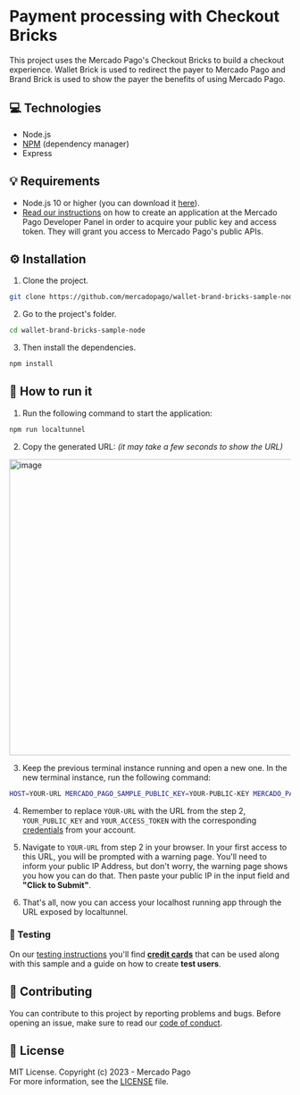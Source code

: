 # Payment processing with Checkout Bricks

This project uses the Mercado Pago's Checkout Bricks to build a checkout experience.
Wallet Brick is used to redirect the payer to Mercado Pago and Brand Brick is used to show the payer the benefits of using Mercado Pago.

## :computer: Technologies

- Node.js
- [NPM](https://www.npmjs.com) (dependency manager)
- Express

## 💡 Requirements

- Node.js 10 or higher (you can download it [here](https://nodejs.org/)).
- [Read our instructions](https://www.mercadopago.com/developers/en/docs/getting-started) on how to create an application at the Mercado Pago Developer Panel in order to acquire your public key and access token. They will grant you access to Mercado Pago's public APIs.

## :gear: Installation

1. Clone the project.

```bash
git clone https://github.com/mercadopago/wallet-brand-bricks-sample-node.git
```

2. Go to the project's folder.

```bash
cd wallet-brand-bricks-sample-node
```

3. Then install the dependencies.

```bash
npm install
```

## 🌟 How to run it

1. Run the following command to start the application:

```bash
npm run localtunnel
``` 

2. Copy the generated URL: _(it may take a few seconds to show the URL)_

<img width="531" alt="image" src="https://github.com/meliguicarvalho/wallet-brand-bricks-sample/assets/95773606/15f07281-5ca8-4a92-a651-b52c188bf8d6">

3. Keep the previous terminal instance running and open a new one. In the new terminal instance, run the following command:

```bash
HOST=YOUR-URL MERCADO_PAGO_SAMPLE_PUBLIC_KEY=YOUR-PUBLIC-KEY MERCADO_PAGO_SAMPLE_ACCESS_TOKEN=YOUR-ACCESS-TOKEN npm start
``` 

4. Remember to replace `YOUR-URL` with the URL from the step 2, `YOUR_PUBLIC_KEY` and `YOUR_ACCESS_TOKEN` with the corresponding [credentials](https://www.mercadopago.com/developers/panel) from your account.

5. Navigate to `YOUR-URL` from step 2 in your browser. In your first access to this URL, you will be prompted with a warning page. You'll need to inform your public IP Address, but don't worry, the warning page shows you how you can do that. Then paste your public IP in the input field and  **"Click to Submit"**.

6. That's all, now you can access your localhost running app through the URL exposed by localtunnel.

### :test_tube: Testing

On our [testing instructions](https://www.mercadopago.com/developers/en/docs/checkout-bricks/integration/integration-test) you'll find **[credit cards](https://www.mercadopago.com/developers/en/docs/checkout-bricks/additional-content/test-cards)** that can be used along with this sample and a guide on how to create **test users**.

## :handshake: Contributing

You can contribute to this project by reporting problems and bugs. Before opening an issue, make sure to read our [code of conduct](CODE_OF_CONDUCT.md).

## :bookmark: License

MIT License. Copyright (c) 2023 - Mercado Pago <br/>
For more information, see the [LICENSE](LICENSE) file.
